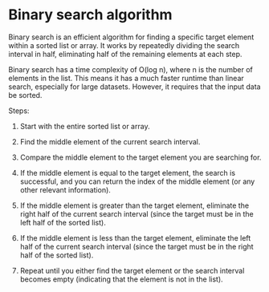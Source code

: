 # Binary search algorithm

Binary search is an efficient algorithm for finding a specific target element within a sorted list or array. It works by repeatedly dividing the search interval in half, eliminating half of the remaining elements at each step. 

Binary search has a time complexity of O(log n), where n is the number of elements in the list. This means it has a much faster runtime than linear search, especially for large datasets. However, it requires that the input data be sorted.

Steps:

1. Start with the entire sorted list or array.

2. Find the middle element of the current search interval.

3. Compare the middle element to the target element you are searching for.

4. If the middle element is equal to the target element, the search is successful, and you can return the index of the middle element (or any other relevant information).

5. If the middle element is greater than the target element, eliminate the right half of the current search interval (since the target must be in the left half of the sorted list).

6. If the middle element is less than the target element, eliminate the left half of the current search interval (since the target must be in the right half of the sorted list).

7. Repeat until you either find the target element or the search interval becomes empty (indicating that the element is not in the list).
